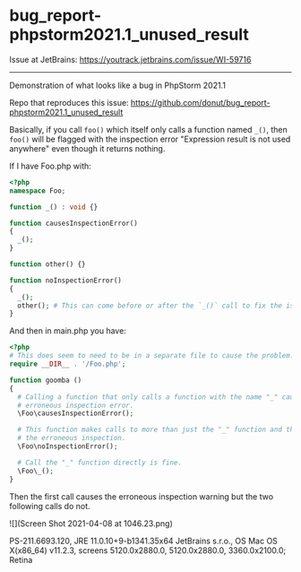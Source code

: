 # bug_report-phpstorm2021.1_unused_result

Issue at JetBrains: https://youtrack.jetbrains.com/issue/WI-59716

---

Demonstration of what looks like a bug in PhpStorm 2021.1

Repo that reproduces this issue: https://github.com/donut/bug_report-phpstorm2021.1_unused_result

Basically, if you call `foo()` which itself only calls a function named `_()`, then `foo()` will be flagged with the inspection error "Expression result is not used anywhere" even though it returns nothing.

If I have Foo.php with:

```php
<?php
namespace Foo;

function _() : void {}

function causesInspectionError()
{
  _();
}

function other() {}

function noInspectionError()
{
  _();
  other(); # This can come before or after the `_()` call to fix the issue.
}
```

And then in main.php you have:

```php
<?php
# This does seem to need to be in a separate file to cause the problem.
require __DIR__ . '/Foo.php';

function goomba ()
{
  # Calling a function that only calls a function with the name "_" causes this
  # erroneous inspection error.
  \Foo\causesInspectionError();

  # This function makes calls to more than just the "_" function and that fixes
  # the erroneous inspection.
  \Foo\noInspectionError();

  # Call the "_" function directly is fine.
  \Foo\_();
}
```

Then the first call causes the erroneous inspection warning but the two following calls do not.

![](Screen Shot 2021-04-08 at 1046.23.png)

PS-211.6693.120, JRE 11.0.10+9-b1341.35x64 JetBrains s.r.o., OS Mac OS X(x86_64) v11.2.3, screens 5120.0x2880.0, 5120.0x2880.0, 3360.0x2100.0; Retina
